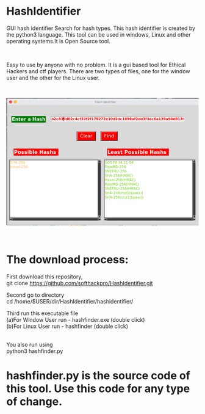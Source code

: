 # HashIdentifier


GUI hash identifier Search for hash types. This hash identifier is created by the python3 language. This tool can be used in windows, Linux and other operating systems.It is Open Source tool.

<br>

Easy to use by anyone with no problem. It is a gui based tool for Ethical Hackers and ctf players. There are two types of files, one for the window user and the other for the Linux user.

<br>

![1](https://github.com/softhackpro/HashIdentifier/blob/main/hash.png)

<br>

# The download process:<br>

First download this repository,<br>
git clone https://github.com/softhackpro/HashIdentifier.git
<br>

Second go to directory<br>
cd /home/$USER/dir<name>/HashIdentifier/hashidentifier/
<br>

Third run this executable file <br>
(a)For Window User run - hashfinder.exe (double click)
<br>
(b)For Linux User run - hashfinder (double click)

<br>
You also run using <br>
python3 hashfinder.py

# hashfinder.py is the source code of this tool. Use this code for any type of change.

